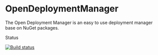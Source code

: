 OpenDeploymentManager
=====================

The Open Deployment Manager is an easy to use deployment manager base on NuGet packages.

Status

[![Build status](https://ci.appveyor.com/api/projects/status/hwvsujd71x0ueygm/branch/master)](https://ci.appveyor.com/project/lehmamic/opendeploymentmanager/branch/master)
